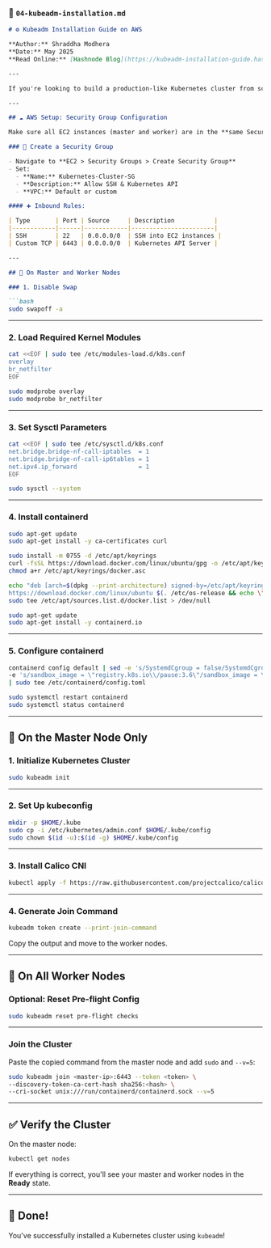 
### 📄 `04-kubeadm-installation.md`

````markdown
# ⚙️ Kubeadm Installation Guide on AWS

**Author:** Shraddha Modhera  
**Date:** May 2025  
**Read Online:** [Hashnode Blog](https://kubeadm-installation-guide.hashnode.dev/kubeadm-installation-guide-on-aws)

---

If you're looking to build a production-like Kubernetes cluster from scratch on AWS, this guide is for you. Using `kubeadm`, containerd, and Calico, we’ll walk through setting up a fully functional cluster manually on EC2 instances.

---

## ☁️ AWS Setup: Security Group Configuration

Make sure all EC2 instances (master and worker) are in the **same Security Group**.

### 🔐 Create a Security Group

- Navigate to **EC2 > Security Groups > Create Security Group**
- Set:
  - **Name:** Kubernetes-Cluster-SG
  - **Description:** Allow SSH & Kubernetes API
  - **VPC:** Default or custom

#### ➕ Inbound Rules:

| Type       | Port | Source     | Description           |
|------------|------|------------|-----------------------|
| SSH        | 22   | 0.0.0.0/0  | SSH into EC2 instances |
| Custom TCP | 6443 | 0.0.0.0/0  | Kubernetes API Server |

---

## 🔁 On Master and Worker Nodes

### 1. Disable Swap

```bash
sudo swapoff -a
````

---

### 2. Load Required Kernel Modules

```bash
cat <<EOF | sudo tee /etc/modules-load.d/k8s.conf
overlay
br_netfilter
EOF

sudo modprobe overlay
sudo modprobe br_netfilter
```

---

### 3. Set Sysctl Parameters

```bash
cat <<EOF | sudo tee /etc/sysctl.d/k8s.conf
net.bridge.bridge-nf-call-iptables  = 1
net.bridge.bridge-nf-call-ip6tables = 1
net.ipv4.ip_forward                 = 1
EOF

sudo sysctl --system
```

---

### 4. Install containerd

```bash
sudo apt-get update
sudo apt-get install -y ca-certificates curl

sudo install -m 0755 -d /etc/apt/keyrings
curl -fsSL https://download.docker.com/linux/ubuntu/gpg -o /etc/apt/keyrings/docker.asc
chmod a+r /etc/apt/keyrings/docker.asc

echo "deb [arch=$(dpkg --print-architecture) signed-by=/etc/apt/keyrings/docker.asc] \
https://download.docker.com/linux/ubuntu $(. /etc/os-release && echo \"$VERSION_CODENAME\") stable" | \
sudo tee /etc/apt/sources.list.d/docker.list > /dev/null

sudo apt-get update
sudo apt-get install -y containerd.io
```

---

### 5. Configure containerd

```bash
containerd config default | sed -e 's/SystemdCgroup = false/SystemdCgroup = true/' \
-e 's/sandbox_image = \"registry.k8s.io\\/pause:3.6\"/sandbox_image = \"registry.k8s.io\\/pause:3.9\"/' \
| sudo tee /etc/containerd/config.toml

sudo systemctl restart containerd
sudo systemctl status containerd
```

---

## 🧠 On the Master Node Only

### 1. Initialize Kubernetes Cluster

```bash
sudo kubeadm init
```

---

### 2. Set Up kubeconfig

```bash
mkdir -p $HOME/.kube
sudo cp -i /etc/kubernetes/admin.conf $HOME/.kube/config
sudo chown $(id -u):$(id -g) $HOME/.kube/config
```

---

### 3. Install Calico CNI

```bash
kubectl apply -f https://raw.githubusercontent.com/projectcalico/calico/v3.26.0/manifests/calico.yaml
```

---

### 4. Generate Join Command

```bash
kubeadm token create --print-join-command
```

Copy the output and move to the worker nodes.

---

## 🤖 On All Worker Nodes

### Optional: Reset Pre-flight Config

```bash
sudo kubeadm reset pre-flight checks
```

---

### Join the Cluster

Paste the copied command from the master node and add `sudo` and `--v=5`:

```bash
sudo kubeadm join <master-ip>:6443 --token <token> \
--discovery-token-ca-cert-hash sha256:<hash> \
--cri-socket unix:///run/containerd/containerd.sock --v=5
```

---

## ✅ Verify the Cluster

On the master node:

```bash
kubectl get nodes
```

If everything is correct, you'll see your master and worker nodes in the **Ready** state.

---

## 🎉 Done!

You've successfully installed a Kubernetes cluster using `kubeadm`!